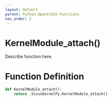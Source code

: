 ```yaml
---
layout: default
parent: Python OpenViSUS Functions
nav_order: 2
---
```


# KernelModule_attach()

Describe function here.

# Function Definition

```python
def KernelModule_attach():
    return _VisusKernelPy.KernelModule_attach()

```